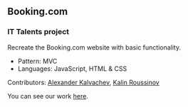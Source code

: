 ## Booking.com ##

### IT Talents project ###

Recreate the Booking.com website with basic functionality.

- Pattern: MVC
- Languages: JаvaScript, HTML & CSS

Contributors: [Alexander Kalvachev](https://github.com/Kalvachev "Alexander Kalvachev"), [Kalin Roussinov](https://github.com/kalinrouss "Kalin Roussinov")

You can see our work [here](https://kalvachev.github.io/Booking.com/ "Booking.com").
